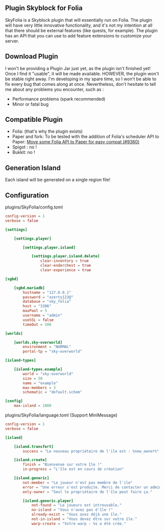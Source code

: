 ## Plugin Skyblock for Folia

SkyFolia is a Skyblock plugin that will essentially run on Folia.
The plugin will have very little innovative functionality, and it's not my intention at all that there should be
external features (like quests, for example).
The plugin has an API that you can use to add feature extensions to customize your server.

## Download Plugin

I won't be providing a Plugin Jar just yet, as the plugin isn't finished yet! Once I find it "usable", it will be made
available.
HOWEVER, the plugin won't be stable right away. I'm developing in my spare time, so I won't be able to fix every bug
that comes along at once. Nevertheless, don't hesitate to tell me about any problems you encounter, such as :

- Performance problems (spark recommended)
- Minor or fatal bug

## Compatible Plugin

- Folia: (that's why the plugin exists)
- Paper and fork: To be tested with the addition of Folia's scheduler API to
  Paper: [Move some Folia API to Paper for easy compat (#9360)](https://github.com/PaperMC/Paper/commit/d6d4c78e7d88f3fcd274bceab1e6b022224096ef)
- Spigot : no !
- Bukkit: no !

## Generation Island

Each island will be generated on a single region file!

## Configuration

plugins/SkyFolia/config.toml

```toml
config-version = 1
verbose = false

[settings]

	[settings.player]

		[settings.player.island]

			[settings.player.island.delete]
				clear-inventory = true
				clear-enderchest = true
				clear-experience = true

[sgbd]

	[sgbd.mariadb]
		hostname = "127.0.0.1"
		password = "azerty123@"
		database = "sky_folia"
		host = "3306"
		maxPool = 5
		username = "admin"
		useSSL = false
		timeOut = 500

[worlds]

	[worlds.sky-overworld]
		environment = "NORMAL"
		portal-tp = "sky-overworld"

[island-types]

	[island-types.example]
		world = "sky-overworld"
		size = 50
		name = "example"
		max-members = 3
		schematic = "default.schem"

[config]
	max-island = 1000
```

plugins/SkyFolia/language.toml (Support MiniMessage)

```toml
config-version = 1
verbose = false

[island]

	[island.transfert]
		success = "Le nouveau propriétaire de l'ile est : %new_owner%"

	[island.create]
		finish = "Bienvenue sur votre île !"
		in-progress = "L'île est en cours de création"

	[island.generic]
		not-member = "Le joueur n'est pas membre de l'ile"
		error = "Une erreur s'est produite. Merci de contacter un administrateur."
		only-owner = "Seul le propriétaire de l'île peut faire ça."

		[island.generic.player]
			not-found = "Le joueurs est introuvable."
			no-island = "Vous n'avez pas d'île !"
			already-exist = "Vous avez déjà une île."
			not-in-island = "Vous devez être sur votre île."
			warp-create = "Votre warp : %s a été crée."

```